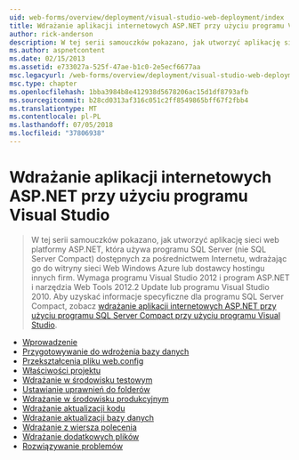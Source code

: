 ```yaml
---
uid: web-forms/overview/deployment/visual-studio-web-deployment/index
title: Wdrażanie aplikacji internetowych ASP.NET przy użyciu programu Visual Studio | Dokumentacja firmy Microsoft
author: rick-anderson
description: W tej serii samouczków pokazano, jak utworzyć aplikację sieci web platformy ASP.NET, która używa programu SQL Server (nie SQL Server Compact) dostępnych za pośrednictwem Internetu przez wdrożenie jej t...
ms.author: aspnetcontent
ms.date: 02/15/2013
ms.assetid: e733027a-525f-47ae-b1c0-2e5ecf6677aa
msc.legacyurl: /web-forms/overview/deployment/visual-studio-web-deployment
msc.type: chapter
ms.openlocfilehash: 1bba3984b8e412938d5678206ac15d1df8793afb
ms.sourcegitcommit: b28cd0313af316c051c2ff8549865bff67f2fbb4
ms.translationtype: MT
ms.contentlocale: pl-PL
ms.lasthandoff: 07/05/2018
ms.locfileid: "37806938"
---
```

<a name="aspnet-web-deployment-using-visual-studio"></a>Wdrażanie aplikacji internetowych ASP.NET przy użyciu programu Visual Studio
====================
> W tej serii samouczków pokazano, jak utworzyć aplikację sieci web platformy ASP.NET, która używa programu SQL Server (nie SQL Server Compact) dostępnych za pośrednictwem Internetu, wdrażając go do witryny sieci Web Windows Azure lub dostawcy hostingu innych firm. Wymaga programu Visual Studio 2012 i program ASP.NET i narzędzia Web Tools 2012.2 Update lub programu Visual Studio 2010. Aby uzyskać informacje specyficzne dla programu SQL Server Compact, zobacz [wdrażanie aplikacji internetowych ASP.NET przy użyciu programu SQL Server Compact przy użyciu programu Visual Studio](../../older-versions-getting-started/deployment-to-a-hosting-provider/deployment-to-a-hosting-provider-introduction-1-of-12.md).


- [Wprowadzenie](introduction.md)
- [Przygotowywanie do wdrożenia bazy danych](preparing-databases.md)
- [Przekształcenia pliku web.config](web-config-transformations.md)
- [Właściwości projektu](project-properties.md)
- [Wdrażanie w środowisku testowym](deploying-to-iis.md)
- [Ustawianie uprawnień do folderów](setting-folder-permissions.md)
- [Wdrażanie w środowisku produkcyjnym](deploying-to-production.md)
- [Wdrażanie aktualizacji kodu](deploying-a-code-update.md)
- [Wdrażanie aktualizacji bazy danych](deploying-a-database-update.md)
- [Wdrażanie z wiersza polecenia](command-line-deployment.md)
- [Wdrażanie dodatkowych plików](deploying-extra-files.md)
- [Rozwiązywanie problemów](troubleshooting.md)
